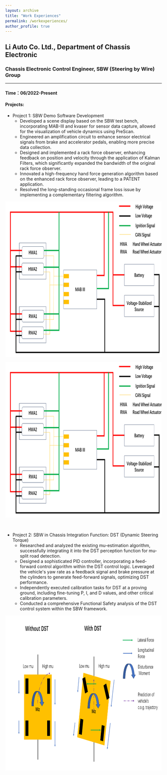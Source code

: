 ```yaml
---
layout: archive
title: "Work Experiences"
permalink: /workexperiences/
author_profile: true
---
```


## Li Auto Co. Ltd., Department of Chassis Electronic
### Chassis Electronic Control Engineer, SBW (Steering by Wire) Group   
------
#### Time：06/2022-Present
#### Projects:
* Project 1: SBW Demo Software Development
  * Developed a scene display based on the SBW test bench, incorporating MAB-III and kvaser for sensor data capture, allowed for the visualization of vehicle dynamics using PreScan.
  * Engineered an amplification circuit to enhance sensor electrical signals from brake and accelerator pedals, enabling more precise data collection.
  * Designed and implemented a rack force observer, enhancing feedback on position and velocity through the application of Kalman Filters, which significantly expanded the bandwidth of the original rack force observer.
  * Innovated a high-frequency hand force generation algorithm based on the enhanced rack force observer, leading to a PATENT application.
  * Resolved the long-standing occasional frame loss issue by implementing a complementary filtering algorithm.
<p align="center">
<img src="../images/SBW.png"  width = "800" height = "500"/>
</p>
<p align="center">
<img src="../images/SBW.png"  width = "800" height = "500"/>
</p>
<br/>

* Project 2: SBW in Chassis Integration Function: DST (Dynamic Steering Torque)
  * Researched and analyzed the existing mu-estimation algorithm, successfully integrating it into the DST perception function for mu-split road detection.
  * Designed a sophisticated PID controller, incorporating a feed-forward control algorithm within the DST control logic. Leveraged the vehicle's yaw rate as a feedback signal and brake pressure at the cylinders to generate feed-forward signals, optimizing DST performance.
  * Independently executed calibration tasks for DST at a proving ground, including fine-tuning P, I, and D values, and other critical calibration parameters.
  *	Conducted a comprehensive Functional Safety analysis of the DST control system within the SBW framework.
<p align="center">
<img src="../images/DST.png"  width = "800" height = "500"/>
</p>

